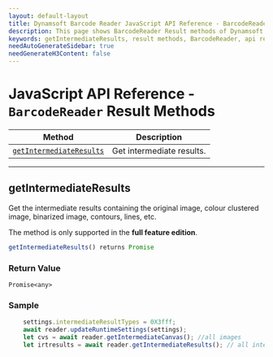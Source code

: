 ```yaml
---
layout: default-layout
title: Dynamsoft Barcode Reader JavaScript API Reference - BarcodeReader Result Methods
description: This page shows BarcodeReader Result methods of Dynamsoft Barcode Reader JavaScript SDK.
keywords: getIntermediateResults, result methods, BarcodeReader, api reference, javascript, js
needAutoGenerateSidebar: true
needGenerateH3Content: false
---
```



# JavaScript API Reference - `BarcodeReader` Result Methods

| Method             | Description |
|----------------------|-------------|
| [`getIntermediateResults`](#getintermediateresults) | Get intermediate results. |

---

## getIntermediateResults

Get the intermediate results containing the original image, colour clustered image, binarized image, contours, lines, etc.

The method is only supported in the **full feature edition**.

```javascript
getIntermediateResults() returns Promise
```

### Return Value

`Promise<any>`

### Sample

```javascript
    settings.intermediateResultTypes = 0X3fff;
    await reader.updateRuntimeSettings(settings);
    let cvs = await reader.getIntermediateCanvas(); //all images
    let irtresults = await reader.getIntermediateResults(); // all intermediate results
```
